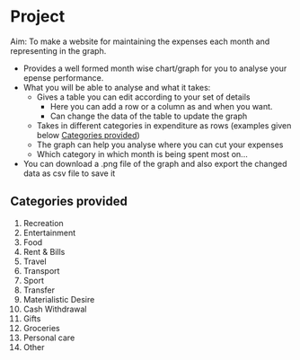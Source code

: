 # Project

Aim: To make a website for maintaining the expenses each month and representing in the graph.

* Provides a well formed month wise chart/graph for you to analyse your epense performance.
* What you will be able to analyse and what it takes:
    * Gives a table you can edit according to your set of details
        * Here you can add a row or a column as and when you want.
        * Can change the data of the table to update the graph
    * Takes in different categories in expenditure as rows (examples given below [Categories provided](#categories-provided))
    * The graph can help you analyse where you can cut your expenses
    * Which category in which month is being spent most on...
* You can download a .png file of the graph and also export the changed data as csv file to save it


## Categories provided
   1. Recreation
   2. Entertainment
   3. Food
   4. Rent & Bills
   5. Travel
   6. Transport
   7. Sport
   8. Transfer
   9. Materialistic Desire
   10. Cash Withdrawal
   11. Gifts
   12. Groceries
   13. Personal care
   14. Other
